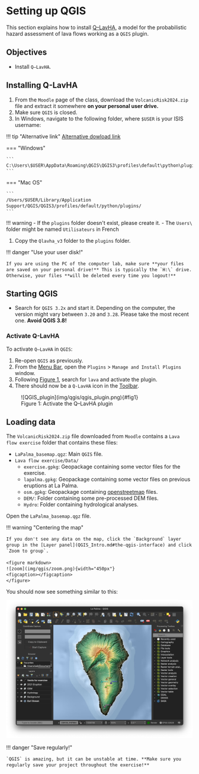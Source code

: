 # Setting up QGIS

This section explains how to install [Q–LavHA](https://we.vub.ac.be/en/q-lavha), a model for the probabilistic hazard assessment of lava flows working as a `QGIS` plugin. 

## Objectives

- Install `Q–LavHA`.

## Installing Q-LavHA 


1. From the `Moodle` page of the class, download the `VolcanicRisk2024.zip` file and extract it somewhere **on your personal user drive.**
2. Make sure `QGIS` is closed.
3. In Windows, navigate to the following folder, where `$USER` is your ISIS username:

!!! tip "Alternative link"
    [Alternative dowload link](https://kdrive.infomaniak.com/app/share/250506/f6653aca-6802-4d55-b37f-1f3819057003) 

=== "Windows"

    ```
    C:\Users\$USER\AppData\Roaming\QGIS\QGIS3\profiles\default\python\plugins
    ```

=== "Mac OS"

    ```
    /Users/$USER/Library/Application Support/QGIS/QGIS3/profiles/default/python/plugins/
    ```

!!! warning
    - If the `plugins` folder doesn't exist, please create it.
    - The `Users\` folder might be named `Utilisateurs` in French

1. Copy the `Qlavha_v3` folder to the `plugins` folder.

!!! danger "Use your user disk!"

    If you are using the PC of the computer lab, make sure **your files are saved on your personal drive!** This is typically the `H:\` drive. Otherwise, your files **will be deleted every time you logout!**


## Starting QGIS

- Search for `QGIS 3.2x` and start it. Depending on the computer, the version might vary between `3.20` and `3.28`. Please take the most recent one. **Avoid QGIS 3.8!**

### Activate Q-LavHA

To activate `Q–LavHA` in `QGIS`:

1. Re-open `QGIS` as previously.
2. From the [Menu Bar](QGIS_Intro.md#the-qgis-interface), open the `Plugins` > `Manage and Install Plugins` window.
3. Following [Figure 1](#fig1), search for `lava` and activate the plugin.
4. There should now be a `Q-LavHA` icon in the [Toolbar](QGIS_Intro.md#the-qgis-interface).

<figure markdown>
  ![QGIS_plugin](img/qgis/qgis_plugin.png){#fig1}
  <figcaption>Figure 1: Activate the Q–LavHA plugin</figcaption>
</figure>

## Loading data

The `VolcanicRisk2024.zip` file downloaded from `Moodle` contains a `Lava flow exercise` folder that contains these files:

- `LaPalma_basemap.qgz`: Main `QGIS` file. 
- `Lava flow exercise/Data/`
    - `exercise.gpkg`: Geopackage containing some vector files for the exercise. 
    - `lapalma.gpkg`: Geopackage containing some vector files on previous eruptions at La Palma. 
    - `osm.gpkg`: Geopackage containing [openstreetmap](http://openstreetmap.org) files. 
    - `DEM/`: Folder containing some pre-processed DEM files. 
    - `Hydro`: Folder containing hydrological analyses.

Open the `LaPalma_basemap.qgz` file. 

!!! warning "Centering the map"

    If you don't see any data on the map, click the `Background` layer group in the [Layer panel](QGIS_Intro.md#the-qgis-interface) and click `Zoom to group`. 

    <figure markdown>
    ![zoom](img/qgis/zoom.png){width="450px"}
    <figcaption></figcaption>
    </figure>

You should now see something similar to this:

![data](img/qgis/qgis_data.png)

!!! danger "Save regularly!"

    `QGIS` is amazing, but it can be unstable at time. **Make sure you regularly save your project throughout the exercise!**

